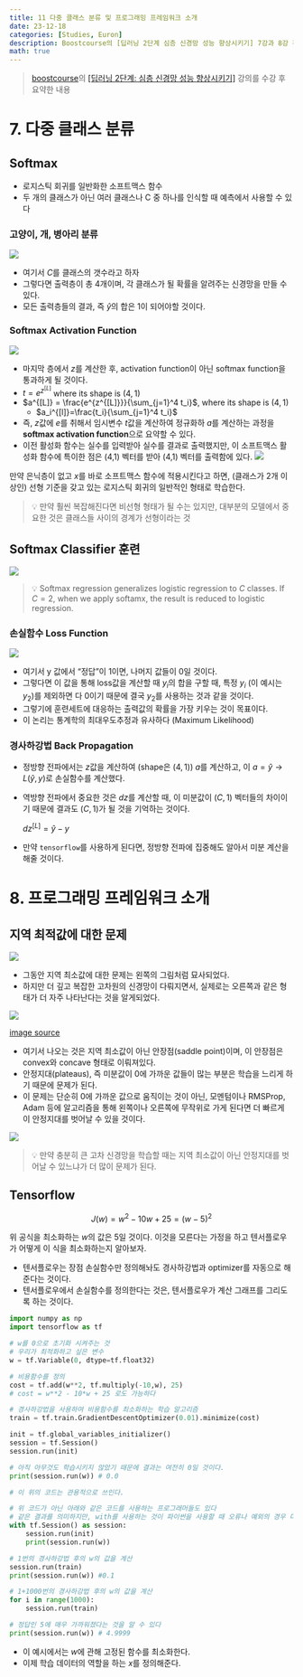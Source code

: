```yaml
---
title: 11 다중 클래스 분류 및 프로그래밍 프레임워크 소개
date: 23-12-18
categories: [Studies, Euron]
description: Boostcourse의 [딥러닝 2단계 심층 신경망 성능 향상시키기] 7강과 8강 강의 요약
math: true
---
```


> [boostcourse](https://www.boostcourse.org)의 [[딥러닝 2단계: 심층 신경망 성능 향상시키기]](https://www.boostcourse.org/ai216/) 강의를 수강 후 요약한 내용

# 7. 다중 클래스 분류

## Softmax

- 로지스틱 회귀를 일반화한 소프트맥스 함수
- 두 개의 클래스가 아닌 여러 클래스나 C 중 하나를 인식할 때 예측에서 사용할 수 있다

### 고양이, 개, 병아리 분류

![](https://velog.velcdn.com/images/pehye89/post/de733ec6-8a11-482b-9f23-012592e69c76/image.png)


- 여기서 $C$를 클래스의 갯수라고 하자
- 그렇다면 출력층이 총 4개이며, 각 클래스가 될 확률을 알려주는 신경망을 만들 수 있다.
- 모든 출력층들의 결과, 즉 $\hat{y}$의 합은 1이 되어야할 것이다.

### S**oftmax Activation Function**

![](https://velog.velcdn.com/images/pehye89/post/07c3266d-30c6-4ee4-a670-7a1006c66e96/image.png)


- 마지막 층에서 $z$를 계산한 후, activation function이 아닌 softmax function을 통과하게 될 것이다.
- $t=e^{z^{[L]}}$ where its shape is $(4,1)$
- $a^{[L]} = \frac{e^{z^{[L]}}}{\sum_{j=1}^4 t_i}$, where its shape is $(4,1)$
    - $a_i^{[l]}=\frac{t_i}{\sum_{j=1}^4 t_i}$
- 즉, $z$값에 $e$를 취해서 임시변수 $t$값을 계산하여 정규화하 $a$를 계산하는 과정을 **softmax activation function**으로 요약할 수 있다.
- 이전 활성화 함수는 실수를 입력받아 실수를 결과로 출력했지만, 이 소프트맥스 활성화 함수에 특이한 점은 (4,1) 벡터를 받아 (4,1) 벡터를 출력함에 있다.
![](https://velog.velcdn.com/images/pehye89/post/fe8ab339-1a8a-457d-bfea-7c392ebd12b2/image.png)


만약 은닉층이 없고 $x$를 바로 소프트맥스 함수에 적용시킨다고 하면, (클래스가 2개 이상인) 선형 기준을 갖고 있는 로지스틱 회귀의 일반적인 형태로 학습한다. 

>💡 만약 훨씬 복잡해진다면 비선형 형태가 될 수는 있지만, 대부분의 모델에서 중요한 것은 클래스들 사이의 경계가 선형이라는 것

## Softmax Classifier 훈련
![](https://velog.velcdn.com/images/pehye89/post/73ed1415-3ba9-490f-91a7-9f32a5ad5bfe/image.png)


>💡 Softmax regression generalizes logistic regression to $C$  classes.
If $C=2$, when we apply softamx, the result is reduced to logistic regression.

### 손실함수 Loss Function

![](https://velog.velcdn.com/images/pehye89/post/42821be7-4431-4384-9c65-c5a47635a69f/image.png)

- 여기서 y 값에서 “정답”이 1이면, 나머지 값들이 0일 것이다.
- 그렇다면 이 값을 통해 loss값을 계산할 때 $y_i$의 합을 구할 때, 특정 $y_i$ (이 예시는 $y_2$)를 제외하면 다 0이기 때문에 결국 $y_2$를 사용하는 것과 같을 것이다.
- 그렇기에 훈련세트에 대응하는 출력값의 확률을 가장 키우는 것이 목표이다.
- 이 논리는 통계학의 최대우도추정과 유사하다 (Maximum Likelihood)

### 경사하강법 Back Propagation

- 정방향 전파에서는 $z$값을 계산하여 (shape은 $(4,1)$) $a$를 계산하고, 이 $a = \hat{y} \rightarrow L(\hat{y}, y)$로 손실함수를 계산했다.
- 역방향 전파에서 중요한 것은 $dz$를 계산할 때, 이 미분값이 $(C,1)$ 벡터들의 차이이기 때문에 결과도 $(C,1)$가 될 것을 기억하는 것이다.
    
    $dz^{[L]} = \hat{y}-y$
    
- 만약 `tensorflow`를 사용하게 된다면, 정방향 전파에 집중해도 알아서 미분 계산을 해줄 것이다.

# 8. 프로그래밍 프레임워크 소개

## 지역 최적값에 대한 문제

![](https://velog.velcdn.com/images/pehye89/post/ae1b5b25-ef1b-4acc-9197-e015e5b346b7/image.png)

- 그동안 지역 최소값에 대한 문제는 왼쪽의 그림처럼 묘사되었다.
- 하지만 더 깊고 복잡한 고차원의 신경망이 다뤄지면서, 실제로는 오른쪽과 같은 형태가 더 자주 나타난다는 것을 알게되었다.

![](https://velog.velcdn.com/images/pehye89/post/fe8749ad-7df1-42f7-af50-b3078d04f2a8/image.png)

[image source](https://deccanplateauwines.com/?y=saddle-point-how-to-find-em-w-step-by-hh-N4GNO1s9)

- 여기서 나오는 것은 지역 최소값이 아닌 안장점(saddle point)이며, 이 안장점은 convex와 concave 형태로 이뤄져있다.
- 안정지대(plateaus), 즉 미분값이 0에 가까운 값들이 많는 부분은 학습을 느리게 하기 때문에 문제가 된다.
- 이 문제는 단순히 0에 가까운 값으로 움직이는 것이 아닌, 모멘텀이나 RMSProp, Adam 등에 알고리즘을 통해 왼쪽이나 오른쪽에 무작위로 가게 된다면 더 빠르게 이 안정지대를 벗어날 수 있을 것이다.

![](https://velog.velcdn.com/images/pehye89/post/1ae577c8-a9df-4e73-b72d-d2701939a7ad/image.png)


>💡 만약 충분히 큰 고차 신경망을 학습할 때는 지역 최소값이 아닌 안정지대를 벗어날 수 있느냐가 더 많이 문제가 된다.


## Tensorflow

$$
J(w) = w^2 - 10w +25 = (w-5)^2
$$

위 공식을 최소화하는 $w$의 값은 $5$일 것이다. 이것을 모른다는 가정을 하고 텐서플로우가 어떻게 이 식을 최소화하는지 알아보자.

- 텐서플로우는 장점 손실함수만 정의해놔도 경사하강법과 optimizer를 자동으로 해준다는 것이다.
- 텐서플로우에서 손실함수를 정의한다는 것은, 텐서플로우가 계산 그래프를 그리도록 하는 것이다.

```python
import numpy as np
import tensorflow as tf

# w를 0으로 초기화 시켜주는 것
# 우리가 최적화하고 싶은 변수
w = tf.Variable(0, dtype=tf.float32)

# 비용함수를 정의
cost = tf.add(w**2, tf.multiply(-10,w), 25)
# cost = w**2 - 10*w + 25 로도 가능하다

# 경사하강법을 사용하여 비용함수를 최소화하는 학습 알고리즘
train = tf.train.GradientDescentOptimizer(0.01).minimize(cost)
```

```python
init = tf.global_variables_initializer()
session = tf.Session()
session.run(init)

# 아직 아무것도 학습시키지 않았기 때문에 결과는 여전히 0일 것이다.
print(session.run(w)) # 0.0

# 이 위의 코드는 관용적으로 쓰인다.

# 위 코드가 아닌 아래와 같은 코드를 사용하는 프로그래머들도 있다
# 같은 결과를 의미하지만, with를 사용하는 것이 파이썬을 사용할 때 오류나 예외의 경우 더 깔끔하다. 
with tf.Session() as session:
	session.run(init)
	print(session.run(w))
```

```python
# 1번의 경사하강법 후의 w의 값을 계산
session.run(train)
print(session.run(w)) #0.1
```

```python
# 1+1000번의 경사하강법 후의 w의 값을 계산
for i in range(1000):
	session.run(train)

# 정답인 5에 매우 가까워졌다는 것을 알 수 있다
print(session.run(w)) # 4.9999
```

- 이 예시에서는 $w$에 관해 고정된 함수를 최소화한다.
- 이제 학습 데이터의 역할을 하는 $x$를 정의해준다.


